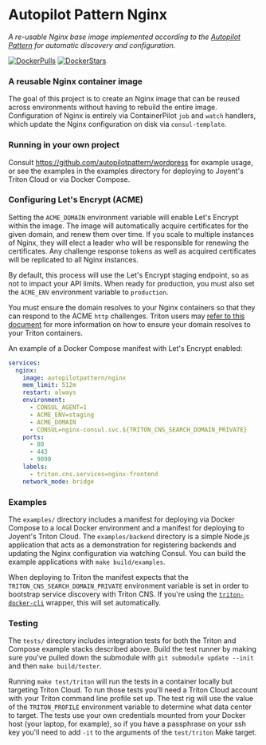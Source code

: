 Autopilot Pattern Nginx
=======================

*A re-usable Nginx base image implemented according to the [Autopilot Pattern](http://autopilotpattern.io/) for automatic discovery and configuration.*

[![DockerPulls](https://img.shields.io/docker/pulls/pdouble16/autopilotpattern-nginx.svg)](https://registry.hub.docker.com/u/pdouble16/autopilotpattern-nginx/)
[![DockerStars](https://img.shields.io/docker/stars/pdouble16/autopilotpattern-nginx.svg)](https://registry.hub.docker.com/u/pdouble16/autopilotpattern-nginx/)

### A reusable Nginx container image

The goal of this project is to create an Nginx image that can be reused across environments without having to rebuild the entire image. Configuration of Nginx is entirely via ContainerPilot `job` and `watch` handlers, which update the Nginx configuration on disk via `consul-template`.

### Running in your own project

Consult https://github.com/autopilotpattern/wordpress for example usage, or see the examples in the examples directory for deploying to Joyent's Triton Cloud or via Docker Compose.

### Configuring Let's Encrypt (ACME)

Setting the `ACME_DOMAIN` environment variable will enable Let's Encrypt within the image. The image will automatically acquire certificates for the given domain, and renew them over time. If you scale to multiple instances of Nginx, they will elect a leader who will be responsible for renewing the certificates.  Any challenge response tokens as well as acquired certificates will be replicated to all Nginx instances.

By default, this process will use the Let's Encrypt staging endpoint, so as not to impact your API limits. When ready for production, you must also set the `ACME_ENV` environment variable to `production`.

You must ensure the domain resolves to your Nginx containers so that they can respond to the ACME `http` challenges. Triton users may [refer to this document](https://docs.joyent.com/public-cloud/network/cns/faq#can-i-use-my-own-domain-name-with-triton-cns) for more information on how to ensure your domain resolves to your Triton containers.

An example of a Docker Compose manifest with Let's Encrypt enabled:

```yaml
services:
  nginx:
    image: autopilotpattern/nginx
    mem_limit: 512m
    restart: always
    environment:
      - CONSUL_AGENT=1
      - ACME_ENV=staging
      - ACME_DOMAIN
      - CONSUL=nginx-consul.svc.${TRITON_CNS_SEARCH_DOMAIN_PRIVATE}
    ports:
      - 80
      - 443
      - 9090
    labels:
      - triton.cns.services=nginx-frontend
    network_mode: bridge
```

### Examples

The `examples/` directory includes a manifest for deploying via Docker Compose to a local Docker environment and a manifest for deploying to Joyent's Triton Cloud. The `examples/backend` directory is a simple Node.js application that acts as a demonstration for registering backends and updating the Nginx configuration via watching Consul. You can build the example applications with `make build/examples`.

When deploying to Triton the manifest expects that the `TRITON_CNS_SEARCH_DOMAIN_PRIVATE` environment variable is set in order to bootstrap service discovery with Triton CNS. If you're using the [`triton-docker-cli`](https://github.com/joyent/triton-docker-cli) wrapper, this will set automatically.

### Testing

The `tests/` directory includes integration tests for both the Triton and Compose example stacks described above. Build the test runner by making sure you've pulled down the submodule with `git submodule update --init` and then `make build/tester`.

Running `make test/triton` will run the tests in a container locally but targeting Triton Cloud. To run those tests you'll need a Triton Cloud account with your Triton command line profile set up. The test rig will use the value of the `TRITON_PROFILE` environment variable to determine what data center to target. The tests use your own credentials mounted from your Docker host (your laptop, for example), so if you have a passphrase on your ssh key you'll need to add `-it` to the arguments of the `test/triton` Make target.
